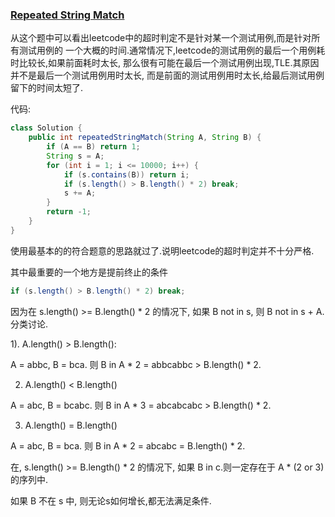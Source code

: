 ### [Repeated String Match](https://leetcode.com/problems/repeated-string-match/description/)

从这个题中可以看出leetcode中的超时判定不是针对某一个测试用例,而是针对所有测试用例的
一个大概的时间.通常情况下,leetcode的测试用例的最后一个用例耗时比较长,如果前面耗时太长,
那么很有可能在最后一个测试用例出现,TLE.其原因并不是最后一个测试用例用时太长,
而是前面的测试用例用时太长,给最后测试用例留下的时间太短了.

代码:

```Java
class Solution {
    public int repeatedStringMatch(String A, String B) {
        if (A == B) return 1;
        String s = A;
        for (int i = 1; i <= 10000; i++) {
            if (s.contains(B)) return i;
            if (s.length() > B.length() * 2) break;
            s += A;
        }
        return -1;
    }
}
```

使用最基本的的符合题意的思路就过了.说明leetcode的超时判定并不十分严格.

其中最重要的一个地方是提前终止的条件

```Java
if (s.length() > B.length() * 2) break;
```

因为在 s.length() >= B.length() * 2 的情况下, 如果 B not in s, 则 B not in s + A. 分类讨论.

1). A.length() > B.length():

A = abbc, B = bca. 则 B in A * 2 = abbcabbc > B.length() * 2.

2) A.length() < B.length()

A = abc, B = bcabc. 则 B in A * 3 = abcabcabc > B.length() * 2.

3) A.length() = B.length()

A = abc, B = bca. 则 B in A * 2 = abcabc = B.length() * 2.

在, s.length() >= B.length() * 2 的情况下, 如果 B in c.则一定存在于 A * (2 or 3) 的序列中.

如果 B 不在 s 中, 则无论s如何增长,都无法满足条件.